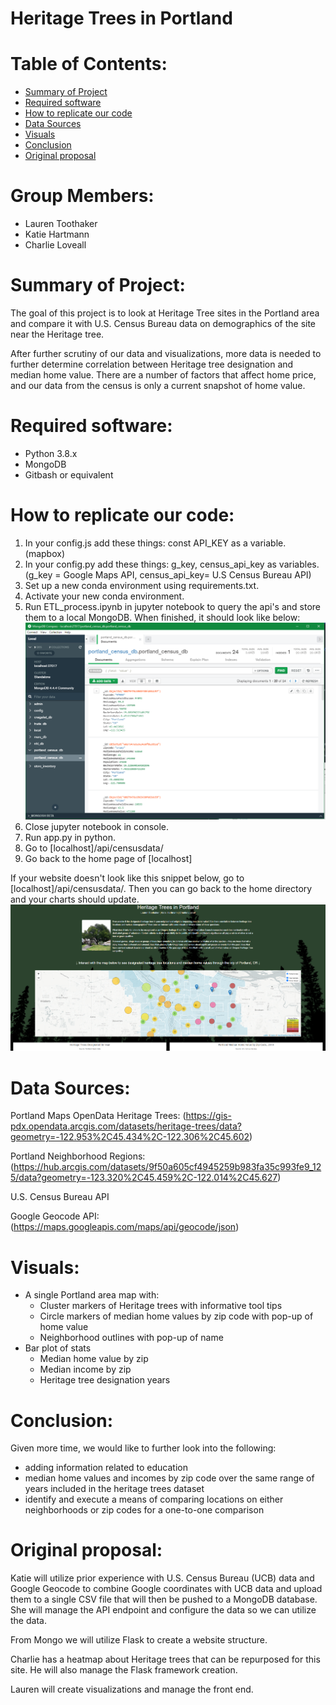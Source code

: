 # Heritage Trees in Portland

Table of Contents:
=======
- [Summary of Project](#summary-of-project)
- [Required software](#required-software)
- [How to replicate our code](#how-to-replicate-our-code)
- [Data Sources](#data-sources)
- [Visuals](#visuals)
- [Conclusion](#conclusion)
- [Original proposal](#original-proposal)


Group Members:
=======
- Lauren Toothaker
- Katie Hartmann
- Charlie Loveall

Summary of Project:
==========
The goal of this project is to look at Heritage Tree sites in the Portland area
and compare it with U.S. Census Bureau data on demographics of the site near
the Heritage tree.

After further scrutiny of our data and visualizations, more data is needed to
further determine correlation between Heritage tree designation and median home
value. There are a number of factors that affect home price, and our data from
the census is only a current snapshot of home value.

Required software:
==============
- Python 3.8.x
- MongoDB
- Gitbash or equivalent

How to replicate our code:
=======
1. In your config.js add these things: const API_KEY as a variable. (mapbox)
2. In your config.py add these things: g_key, census_api_key as variables.
(g_key = Google Maps API, census_api_key= U.S Census Bureau API)
3. Set up a new conda environment using requirements.txt.
4. Activate your new conda environment.
5. Run ETL_process.ipynb in jupyter notebook to query the api's and store them to a local MongoDB. When finished, it should look like below:
![Screenshot of MongoDB](static/images/MongoDB.png)
6. Close jupyter notebook in console.
7. Run app.py in python.
8. Go to [localhost]/api/censusdata/
9. Go back to the home page of [localhost]

If your website doesn't look like this snippet below, go to [localhost]/api/censusdata/.
Then you can go back to the home directory and your charts should update.
![Screenshot of Site](static/images/SiteScreenshot.png)


Data Sources:
=========

Portland Maps OpenData Heritage Trees:
(https://gis-pdx.opendata.arcgis.com/datasets/heritage-trees/data?geometry=-122.953%2C45.434%2C-122.306%2C45.602)

Portland Neighborhood Regions:
(https://hub.arcgis.com/datasets/9f50a605cf4945259b983fa35c993fe9_125/data?geometry=-123.320%2C45.459%2C-122.014%2C45.627)

U.S. Census Bureau API

Google Geocode API:
(https://maps.googleapis.com/maps/api/geocode/json)


Visuals:
=======
- A single Portland area map with:
    - Cluster markers of Heritage trees with informative tool tips
    - Circle markers of median home values by zip code with pop-up of home value
    - Neighborhood outlines with pop-up of name
- Bar plot of stats
    - Median home value by zip
    - Median income by zip
    - Heritage tree designation years

Conclusion:
========

Given more time, we would like to further look into the following:
- adding information related to education
- median home values and incomes by zip code over the same range of years included in the heritage trees dataset
- identify and execute a means of comparing locations on either neighborhoods or zip codes for a one-to-one comparison

Original proposal:
========
Katie will utilize prior experience with U.S. Census Bureau (UCB) data and Google Geocode to combine Google coordinates with UCB data and upload them to a single CSV file
that will then be pushed to a MongoDB database. She will manage the API endpoint
 and configure the data so we can utilize the data.

From Mongo we will utilize Flask to create a website structure.

Charlie has a heatmap about Heritage trees that can be repurposed for this site.
He will also manage the Flask framework creation.

Lauren will create visualizations and manage the front end.
